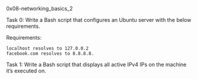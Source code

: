 0x08-networking_basics_2

Task 0: Write a Bash script that configures an Ubuntu server with the below requirements.

Requirements:

    localhost resolves to 127.0.0.2
    facebook.com resolves to 8.8.8.8.

Task 1: Write a Bash script that displays all active IPv4 IPs on the machine it’s executed on.

